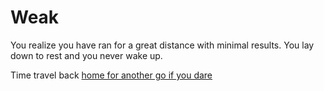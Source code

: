 # Weak

You realize you have ran for a great distance with minimal results. You lay down to rest and you never wake up.

Time travel back [home for another go if you dare](./Home.md)